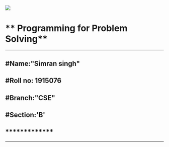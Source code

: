 
![](https://i.ytimg.com/vi/nRkHrUyI9Qw/maxresdefault.jpg)
-----------
# ** Programming for Problem Solving**
-------
#Name:"Simran singh"
---------
#Roll no: 1915076
--------
#Branch:"CSE"
--------
#Section:'B'
--------
##       *************       ##
---
